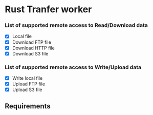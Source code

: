 # Rust Tranfer worker

### List of supported remote access to Read/Download data

- [x] Local file
- [x] Download FTP file
- [x] Download HTTP file
- [x] Download S3 file

### List of supported remote access to Write/Upload data

- [x] Write local file
- [x] Upload FTP file
- [x] Upload S3 file

## Requirements


